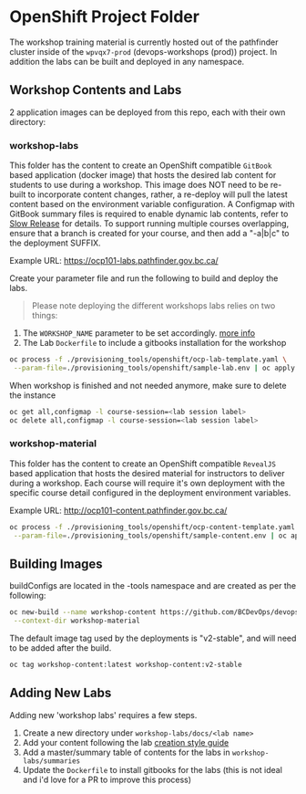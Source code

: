 # OpenShift Project Folder

The workshop training material is currently hosted out of the pathfinder cluster inside of the `wpvqx7-prod` (devops-workshops (prod)) project. In addition the labs can be built and deployed in
any namespace. 

## Workshop Contents and Labs

2 application images can be deployed from this repo, each with their own directory: 

### workshop-labs

This folder has the content to create an OpenShift compatible `GitBook` based application (docker image) that hosts the desired lab content for students to use during a workshop.  This image does NOT need to be re-built to incorporate content changes, rather, a re-deploy will pull the latest content based on the environment variable configuration. A Configmap with GitBook summary files is required to enable dynamic lab contents, refer to [Slow Release](workshop-labs/README.md) for details. To support running multiple courses overlapping, ensure that a branch is created for your course, and then add a "-a|b|c" to the deployment SUFFIX.

Example URL: <https://ocp101-labs.pathfinder.gov.bc.ca/>

Create your parameter file and run the following to build and deploy the labs. 
> Please note deploying the different workshops labs relies on two things:
1. The `WORKSHOP_NAME` parameter to be set accordingly. [more info](provisioning_tools/openshift/sample-lab.env)
2. The Lab `Dockerfile` to include a gitbooks installation for the workshop

``` bash
oc process -f ./provisioning_tools/openshift/ocp-lab-template.yaml \
 --param-file=./provisioning_tools/openshift/sample-lab.env | oc apply -f -
```

When workshop is finished and not needed anymore, make sure to delete the instance

``` bash
oc get all,configmap -l course-session=<lab session label>
oc delete all,configmap -l course-session=<lab session label>
```

### workshop-material

This folder has the content to create an OpenShift compatible `RevealJS` based application that hosts the desired material for instructors to deliver during a workshop.  Each course will require it's own deployment with the specific course detail configured in the deployment environment variables.

Example URL: <http://ocp101-content.pathfinder.gov.bc.ca/>

``` bash
oc process -f ./provisioning_tools/openshift/ocp-content-template.yaml \
 --param-file=./provisioning_tools/openshift/sample-content.env | oc apply -f -
```

## Building Images

buildConfigs are located in the -tools namespace and are created as per the following:

``` bash
oc new-build --name workshop-content https://github.com/BCDevOps/devops-platform-workshops.git \
 --context-dir workshop-material
```

The default image tag used by the deployments is "v2-stable", and will need to be added after the build.

``` bash
oc tag workshop-content:latest workshop-content:v2-stable
```

## Adding New Labs

Adding new 'workshop labs' requires a few steps.

1. Create a new directory under `workshop-labs/docs/<lab name>`
2. Add your content following the lab [creation style guide](workshop-labs/Lab-Content-Style-Guide.md)
3. Add a master/summary table of contents for the labs in `workshop-labs/summaries`
4. Update the `Dockerfile` to install gitbooks for the labs (this is not ideal and i'd love for a PR to improve this process)
